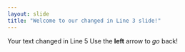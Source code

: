 ```yaml
---
layout: slide
title: "Welcome to our changed in Line 3 slide!"
---
```

Your text changed in Line 5
Use the **left** arrow to *go* back!
